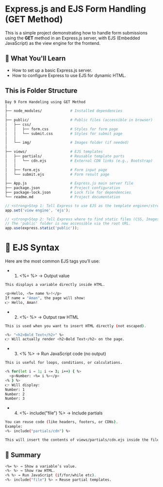 # Express.js and EJS Form Handling (GET Method)

This is a simple project demonstrating how to handle form submissions using the **GET** method in an Express.js server, with EJS (Embedded JavaScript) as the view engine for the frontend.

## 🚀 What You'll Learn

* How to set up a basic Express.js server.
* How to configure Express to use EJS for dynamic HTML.

## This is Folder Structure

``` bash
Day 9 Form Handeling using GET Method
│
├── node_modules/             # Installed dependencies
│
├── public/                   # Public files (accessible in browser)
│   ├── css/
│   │   ├── form.css          # Styles for form page
│   │   └── submit.css        # Styles for submit page
│   │
│   └── img/                  # Images folder (if needed)
│
├── views/                    # EJS templates
│   ├── partials/             # Reusable template parts
│   │   └── cdn.ejs           # External CDN links (e.g., Bootstrap)
│   │
│   ├── form.ejs              # Form input page
│   └── submit.ejs            # Form result page
│
├── App.js                    # Express.js main server file
├── package.json              # Project configuration
├── package-lock.json         # Lock file for dependencies
└── readme.md                 # Project documentation
```

``` javascript
// <strong>Step 1: Tell Express to use EJS as the template engine</strong>
app.set('view engine', 'ejs');

// <strong>Step 2: Tell Express where to find static files (CSS, Images)</strong>
// The 'public' folder is now accessible via the root URL.
app.use(express.static('public'));
```

# 📖 EJS Syntax
Here are the most common EJS tags you’ll use:

* 1. <%= %> → Output value
``` bash
This displays a variable directly inside HTML.

<p>Hello, <%= name %>!</p>
If name = "Aman", the page will show:
👉 Hello, Aman!
```

* 2. <%- %> → Output raw HTML
``` bash
This is used when you want to insert HTML directly (not escaped).

<%- "<h2>Bold Text</h2>" %>
👉 Will actually render <h2>Bold Text</h2> on the page.
```
* 3. <% %> → Run JavaScript code (no output)
``` bash
This is useful for loops, conditions, or calculations.

<% for(let i = 1; i <= 3; i++) { %>
  <p>Number: <%= i %></p>
<% } %>
👉 Will display:
Number: 1
Number: 2
Number: 3
```

* 4. <%- include("file") %> → Include partials
``` bash
You can reuse code (like headers, footers, or CDNs).
Example:
<%- include("partials/cdn") %>

This will insert the contents of views/partials/cdn.ejs inside the file.
```

## 🎯 Summary
``` bash
<%= %> → Show a variable’s value.
<%- %> → Show raw HTML.
<% %> → Run JavaScript (if/for/while etc).
<%- include("file") %> → Reuse partial templates.
```